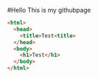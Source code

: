 #Hello This is my githubpage
```html
<html>
  <head>
    <title>Test<title>
  </head>
  <body>
    <h1>Test</h1>
  </body>
</html> 
```
